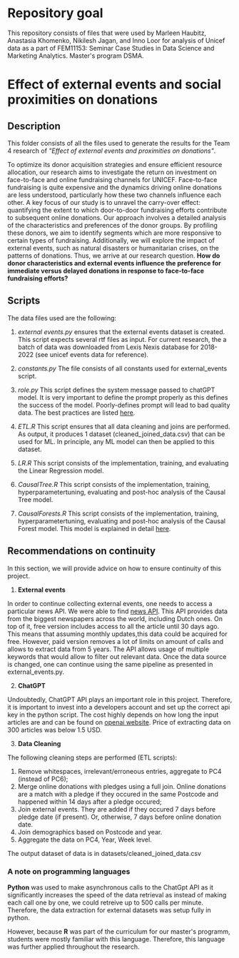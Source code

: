# Repository goal
This repository consists of files that were used by Marleen Haubitz, Anastasia Khomenko, Nikilesh Jagan, and Inno Loor for analysis of Unicef data as a part of FEM11153: Seminar Case Studies in Data Science and Marketing Analytics. Master's program DSMA.

# Effect of external events and social proximities on donations

## Description

This folder consists of all the files used to generate the results for the Team 4 research of _"Effect of external events and proximities on donations"_. 

To optimize its donor acquisition strategies and ensure efficient resource allocation, our research aims to investigate the return on investment on face-to-face and online fundraising channels for UNICEF. Face-to-face fundraising is quite expensive and the dynamics driving online donations are less understood, particularly how these two channels influence each other. A key focus of our study is to unravel the carry-over effect: quantifying the extent to which door-to-door fundraising efforts contribute to subsequent online donations. 
Our approach involves a detailed analysis of the characteristics and preferences of the donor groups. By profiling these donors, we aim to identify segments which are more responsive to certain types of fundraising. Additionally, we will explore the impact of external events, such as natural disasters or humanitarian crises, on the patterns of donations. Thus, we arrive at our research question.
**How do donor characteristics and external events influence the preference for immediate versus delayed donations in response to face-to-face fundraising efforts?**


## Scripts

The data files used are the following:

1. _external events.py_ ensures that the external events dataset is created. This script expects several rtf files as input. For current research, the a batch of data was downloaded from Lexis Nexis database for 2018-2022 (see unicef events data for reference).

2. _constants.py_ The file consists of all constants used for external_events script.

3. _role.py_ This script defines the system message passed to chatGPT model. It is very important to define the prompt properly as this defines the success of the model. Poorly-defines prompt will lead to bad quality data. The best practices are listed [here](https://platform.openai.com/docs/guides/prompt-engineering/strategy-write-clear-instructions).

4. _ETL.R_ This script ensures that all data cleaning and joins are performed. As output, it produces 1 dataset (cleaned_joined_data.csv) that can be used for ML. In principle, any ML model can then be applied to this dataset.

5. _LR.R_ This script consists of the implementation, training, and evaluating the Linear Regression model.

5. _CausalTree.R_ This script consists of the implementation, training, hyperparametertuning, evaluating and post-hoc analysis of the Causal Tree model.

5. _CausalForests.R_ This script consists of the implementation, training, hyperparametertuning, evaluating and post-hoc analysis of the Causal Forest model. This model is explained in detail [here](https://towardsdatascience.com/causal-machine-learning-for-econometrics-causal-forests-5ab3aec825a7).


## Recommendations on continuity

In this section, we will provide advice on how to ensure continuity of this project.

1. **External events**

In order to continue collecting external events, one needs to access a particular news API. We were able to find [news API](https://newsapi.org/). This API provides data from the biggest newspapers across the world, including Dutch ones. On top of it, free version includes access to all the article until 30 days ago. This means that assuming monthly updates,this data could be acquired for free. However, paid version removes a lot of limits on amount of calls and allows to extract data from 5 years. The API allows usage of multiple keywords that would allow to filter out relevant data. Once the data source is changed, one can continue using the same pipeline as presented in external_events.py.

2. **ChatGPT**

Undoubtedly, ChatGPT API plays an important role in this project. Therefore, it is important to invest into a developers account and set up the correct api key in the python script. The cost highly depends on how long the input articles are and can be found on [openai website](https://openai.com/pricing). Price of extracting data on 300 articles was below 1.5 USD.

3. **Data Cleaning**

The following cleaning steps are performed (ETL scripts):

1. Remove whitespaces, irrelevant/erroneous entries, aggregate to PC4 (instead of PC6);
2. Merge online donations with pledges using a full join. Online donations are a match with a pledge if they occured in the same Postcode and happened within 14 days after a pledge occured;
3. Join external events. They are added if they occured 7 days before pledge date (if present). Or, otherwise, 7 days before online donation date.
4. Join demographics based on Postcode and year.
5. Aggregate the data on PC4, Year, Week level. 

The output dataset of data is in datasets/cleaned_joined_data.csv


### A note on programming languages

**Python** was used to make asynchronous calls to the ChatGpt API as it significantly increases the speed of the data retrieval as instead of making each call one by one, we could retreive up to 500 calls per minute. Therefore, the data extraction for external datasets was setup fully in python. 

However, because **R** was part of the curriculum for our master's programm, students were mostly familiar with this language. Therefore, this language was further applied throughout the research.
